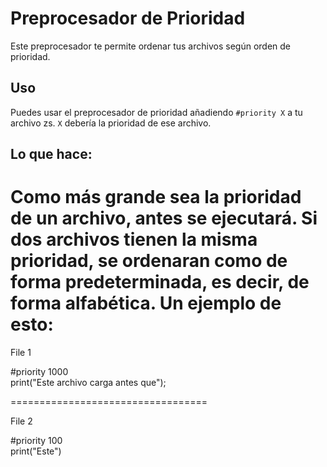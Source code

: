 # Preprocesador de Prioridad

Este preprocesador te permite ordenar tus archivos según orden de prioridad.

## Uso

Puedes usar el preprocesador de prioridad añadiendo ` #priority X ` a tu archivo zs. ` X ` debería la prioridad de ese archivo.

## Lo que hace:

Como más grande sea la prioridad de un archivo, antes se ejecutará. Si dos archivos tienen la misma prioridad, se ordenaran como de forma predeterminada, es decir, de forma alfabética. Un ejemplo de esto:   
=======================================   
  
File 1   
  
#priority 1000  
print("Este archivo carga antes que");  
  
==================================  
  
File 2  
  
#priority 100  
print("Este")